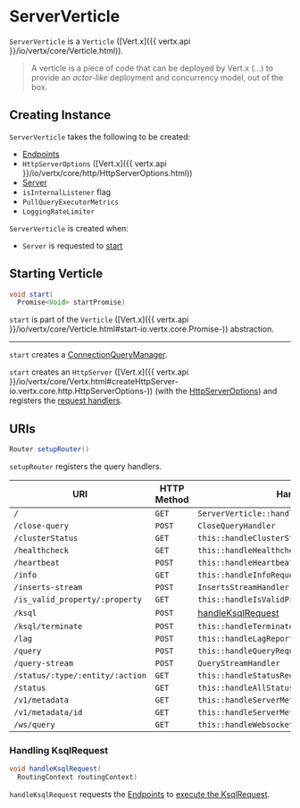 # ServerVerticle

`ServerVerticle` is a `Verticle` ([Vert.x]({{ vertx.api }}/io/vertx/core/Verticle.html)).

> A verticle is a piece of code that can be deployed by Vert.x (...) to provide an _actor-like_ deployment and concurrency model, out of the box.

## Creating Instance

`ServerVerticle` takes the following to be created:

* <span id="endpoints"> [Endpoints](Endpoints.md)
* <span id="httpServerOptions"> `HttpServerOptions` ([Vert.x]({{ vertx.api }}/io/vertx/core/http/HttpServerOptions.html))
* <span id="server"> [Server](Server.md)
* <span id="isInternalListener"> `isInternalListener` flag
* <span id="pullQueryMetrics"> `PullQueryExecutorMetrics`
* <span id="loggingRateLimiter"> `LoggingRateLimiter`

`ServerVerticle` is created when:

* `Server` is requested to [start](Server.md#start)

## <span id="start"> Starting Verticle

```java
void start(
  Promise<Void> startPromise)
```

`start` is part of the `Verticle` ([Vert.x]({{ vertx.api }}/io/vertx/core/Verticle.html#start-io.vertx.core.Promise-)) abstraction.

---

`start` creates a [ConnectionQueryManager](#connectionQueryManager).

`start` creates an `HttpServer` ([Vert.x]({{ vertx.api }}/io/vertx/core/Vertx.html#createHttpServer-io.vertx.core.http.HttpServerOptions-)) (with the [HttpServerOptions](#httpServerOptions)) and registers the [request handlers](#setupRouter).

## <span id="setupRouter"> URIs

```java
Router setupRouter()
```

`setupRouter` registers the query handlers.

URI      | HTTP Method | Handler
---------|-------------|---------
 `/` | `GET` | `ServerVerticle::handleInfoRedirect`
 `/close-query` | `POST` | `CloseQueryHandler`
 `/clusterStatus` | `GET` | `this::handleClusterStatusRequest`
 `/healthcheck` | `GET` | `this::handleHealthcheckRequest`
 `/heartbeat` | `POST` | `this::handleHeartbeatRequest`
 `/info` | `GET` | `this::handleInfoRequest`
 `/inserts-stream` | `POST` | `InsertsStreamHandler`
 `/is_valid_property/:property` | `GET` | `this::handleIsValidPropertyRequest`
 `/ksql` | `POST` | [handleKsqlRequest](#handleKsqlRequest)
 `/ksql/terminate` | `POST` | `this::handleTerminateRequest`
 `/lag` | `POST` | `this::handleLagReportRequest`
 `/query` | `POST` | `this::handleQueryRequest`
 `/query-stream` | `POST` | `QueryStreamHandler`
 `/status/:type/:entity/:action` | `GET` | `this::handleStatusRequest`
 `/status` | `GET` | `this::handleAllStatusesRequest`
 `/v1/metadata` | `GET` | `this::handleServerMetadataRequest`
 `/v1/metadata/id` | `GET` | `this::handleServerMetadataClusterIdRequest`
 `/ws/query` | `GET` | `this::handleWebsocket`

### <span id="handleKsqlRequest"> Handling KsqlRequest

```java
void handleKsqlRequest(
  RoutingContext routingContext)
```

`handleKsqlRequest` requests the [Endpoints](#endpoints) to [execute the KsqlRequest](Endpoints.md#executeKsqlRequest).
